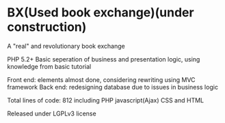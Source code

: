 BX(Used book exchange)(under construction)
=========

A "real" and revolutionary book exchange

PHP 5.2+
Basic seperation of business and presentation logic, using knowledge from basic tutorial


Front end: elements almost done, considering rewriting using MVC framework
Back end: redesigning database due to issues in business logic


Total lines of code: 812 including PHP javascript(Ajax) CSS and HTML


Released under LGPLv3 license
